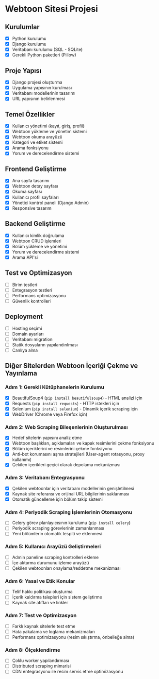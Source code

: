 # Webtoon Sitesi Projesi

## Kurulumlar
- [x] Python kurulumu
- [x] Django kurulumu
- [x] Veritabanı kurulumu (SQL - SQLite)
- [x] Gerekli Python paketleri (Pillow)

## Proje Yapısı
- [x] Django projesi oluşturma
- [x] Uygulama yapısının kurulması
- [x] Veritabanı modellerinin tasarımı
- [x] URL yapısının belirlenmesi

## Temel Özellikler
- [x] Kullanıcı yönetimi (kayıt, giriş, profil)
- [x] Webtoon yükleme ve yönetim sistemi
- [x] Webtoon okuma arayüzü
- [x] Kategori ve etiket sistemi
- [x] Arama fonksiyonu
- [x] Yorum ve derecelendirme sistemi

## Frontend Geliştirme
- [x] Ana sayfa tasarımı
- [x] Webtoon detay sayfası
- [x] Okuma sayfası
- [x] Kullanıcı profil sayfaları
- [x] Yönetici kontrol paneli (Django Admin)
- [x] Responsive tasarım

## Backend Geliştirme
- [x] Kullanıcı kimlik doğrulama
- [x] Webtoon CRUD işlemleri
- [x] Bölüm yükleme ve yönetimi
- [x] Yorum ve derecelendirme sistemi
- [x] Arama API'si

## Test ve Optimizasyon
- [ ] Birim testleri
- [ ] Entegrasyon testleri
- [ ] Performans optimizasyonu
- [ ] Güvenlik kontrolleri

## Deployment
- [ ] Hosting seçimi
- [ ] Domain ayarları
- [ ] Veritabanı migration
- [ ] Statik dosyaların yapılandırılması
- [ ] Canlıya alma 

## Diğer Sitelerden Webtoon İçeriği Çekme ve Yayınlama

### Adım 1: Gerekli Kütüphanelerin Kurulumu
- [x] BeautifulSoup4 (`pip install beautifulsoup4`) - HTML analizi için
- [x] Requests (`pip install requests`) - HTTP istekleri için
- [x] Selenium (`pip install selenium`) - Dinamik içerik scraping için
- [x] WebDriver (Chrome veya Firefox için)

### Adım 2: Web Scraping Bileşenlerinin Oluşturulması
- [x] Hedef sitelerin yapısını analiz etme
- [x] Webtoon başlıkları, açıklamaları ve kapak resimlerini çekme fonksiyonu
- [x] Bölüm içeriklerini ve resimlerini çekme fonksiyonu
- [x] Anti-bot korumasını aşma stratejileri (User-agent rotasyonu, proxy kullanımı)
- [x] Çekilen içerikleri geçici olarak depolama mekanizması

### Adım 3: Veritabanı Entegrasyonu
- [x] Çekilen webtoonlar için veritabanı modellerinin genişletilmesi
- [x] Kaynak site referansı ve orijinal URL bilgilerinin saklanması
- [x] Otomatik güncelleme için bölüm takip sistemi

### Adım 4: Periyodik Scraping İşlemlerinin Otomasyonu
- [ ] Celery görev planlayıcısının kurulumu (`pip install celery`)
- [ ] Periyodik scraping görevlerinin zamanlanması
- [ ] Yeni bölümlerin otomatik tespiti ve eklenmesi

### Adım 5: Kullanıcı Arayüzü Geliştirmeleri
- [ ] Admin paneline scraping kontrolleri ekleme
- [ ] İçe aktarma durumunu izleme arayüzü
- [ ] Çekilen webtoonları onaylama/reddetme mekanizması

### Adım 6: Yasal ve Etik Konular
- [ ] Telif hakkı politikası oluşturma
- [ ] İçerik kaldırma talepleri için sistem geliştirme
- [ ] Kaynak site atıfları ve linkler

### Adım 7: Test ve Optimizasyon
- [ ] Farklı kaynak sitelerle test etme
- [ ] Hata yakalama ve loglama mekanizmaları
- [ ] Performans optimizasyonu (resim sıkıştırma, önbelleğe alma)

### Adım 8: Ölçeklendirme
- [ ] Çoklu worker yapılandırması
- [ ] Distributed scraping mimarisi
- [ ] CDN entegrasyonu ile resim servis etme optimizasyonu 